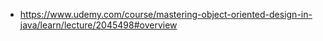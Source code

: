 - https://www.udemy.com/course/mastering-object-oriented-design-in-java/learn/lecture/2045498#overview
